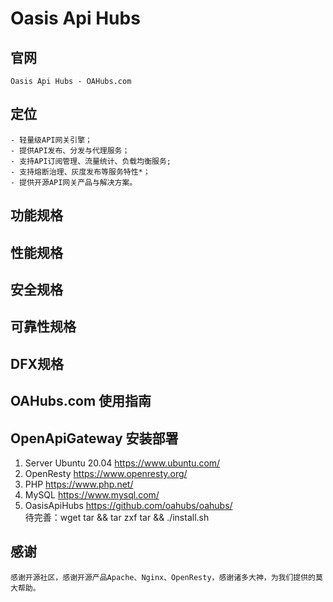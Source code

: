 # Oasis Api Hubs
## 官网
    Oasis Api Hubs - OAHubs.com
## 定位
    - 轻量级API网关引擎；
    - 提供API发布、分发与代理服务；
    - 支持API订阅管理、流量统计、负载均衡服务;
    - 支持熔断治理、灰度发布等服务特性*；
    - 提供开源API网关产品与解决方案。
## 功能规格
## 性能规格
## 安全规格
## 可靠性规格
## DFX规格

## OAHubs.com 使用指南

## OpenApiGateway 安装部署  
1. Server Ubuntu 20.04 https://www.ubuntu.com/  
2. OpenResty https://www.openresty.org/  
3. PHP https://www.php.net/  
4. MySQL https://www.mysql.com/  
3. OasisApiHubs https://github.com/oahubs/oahubs/  
待完善：wget tar && tar zxf tar && ./install.sh

## 感谢
    感谢开源社区，感谢开源产品Apache、Nginx、OpenResty，感谢诸多大神，为我们提供的莫大帮助。

<!--
**oahubs/oahubs** is a ✨ _special_ ✨ repository because its `README.md` (this file) appears on your GitHub profile.

Here are some ideas to get you started:

- 🔭 I’m currently working on ...
- 🌱 I’m currently learning ...
- 👯 I’m looking to collaborate on ...
- 🤔 I’m looking for help with ...
- 💬 Ask me about ...
- 📫 How to reach me: ...
- 😄 Pronouns: ...
- ⚡ Fun fact: ...
-->
